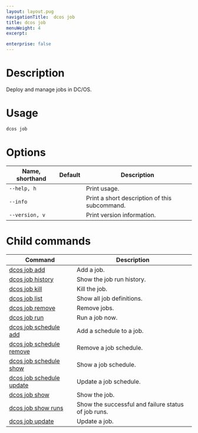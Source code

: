 ```yaml
---
layout: layout.pug
navigationTitle:  dcos job
title: dcos job
menuWeight: 4
excerpt:

enterprise: false
---
```


<!-- This source repo for this topic is https://github.com/dcos/dcos-docs -->

    
# Description
Deploy and manage jobs in DC/OS.

# Usage

```bash
dcos job
```

# Options

| Name, shorthand | Default | Description |
|---------|-------------|-------------|
| `--help, h`   |             |  Print usage. |
| `--info`   |             |  Print a short description of this subcommand. |
| `--version, v`   |             | Print version information. |

# Child commands

| Command | Description |
|---------|-------------|
| [dcos job add](/mesosphere/dcos/1.9/cli/command-reference/dcos-job/dcos-job-add/)   |  Add a job. | 
| [dcos job history](/mesosphere/dcos/1.9/cli/command-reference/dcos-job/dcos-job-history/)   | Show the job run history. | 
| [dcos job kill](/mesosphere/dcos/1.9/cli/command-reference/dcos-job/dcos-job-kill/)   | Kill the job. | 
| [dcos job list](/mesosphere/dcos/1.9/cli/command-reference/dcos-job/dcos-job-list/)   | Show all job definitions.  | 
| [dcos job remove](/mesosphere/dcos/1.9/cli/command-reference/dcos-job/dcos-job-remove/)   | Remove jobs.   | 
| [dcos job run](/mesosphere/dcos/1.9/cli/command-reference/dcos-job/dcos-job-run/)   | Run a job now. | 
| [dcos job schedule add](/mesosphere/dcos/1.9/cli/command-reference/dcos-job/dcos-job-schedule-add/)   |  Add a schedule to a job.  | 
| [dcos job schedule remove](/mesosphere/dcos/1.9/cli/command-reference/dcos-job/dcos-job-schedule-remove/)   |  Remove a job schedule.  |
| [dcos job schedule show](/mesosphere/dcos/1.9/cli/command-reference/dcos-job/dcos-job-schedule-show/)   | Show a job schedule.  | 
| [dcos job schedule update](/mesosphere/dcos/1.9/cli/command-reference/dcos-job/dcos-job-schedule-update/)   | Update a job schedule.  | 
| [dcos job show](/mesosphere/dcos/1.9/cli/command-reference/dcos-job/dcos-job-show/)   | Show the job. | 
| [dcos job show runs](/mesosphere/dcos/1.9/cli/command-reference/dcos-job/dcos-job-show-runs/)   | Show the successful and failure status of job runs.  | 
| [dcos job update](/mesosphere/dcos/1.9/cli/command-reference/dcos-job/dcos-job-update/)   | Update a job.  | 
